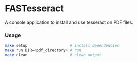 # FASTesseract
A console application to install and use tesseract on PDF files.

### Usage
```bash
make setup                   # install dependencies
make run DIR=<pdf_directory> # run
make clean                   # clean output
```